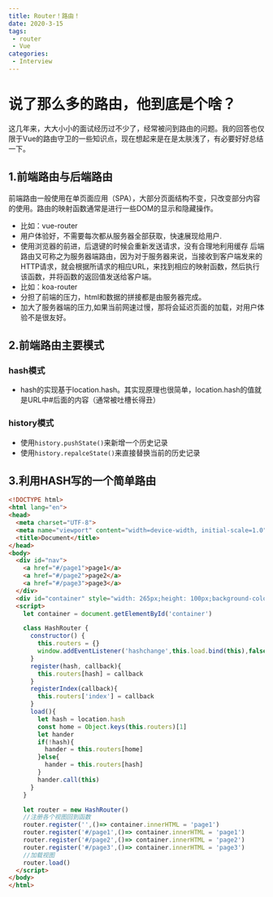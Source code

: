 ```yaml
---
title: Router！路由！
date: 2020-3-15
tags:
 - router
 - Vue
categories: 
 - Interview
---
```



# 说了那么多的路由，他到底是个啥？

这几年来，大大小小的面试经历过不少了，经常被问到路由的问题。我的回答也仅限于Vue的路由守卫的一些知识点，现在想起来是在是太肤浅了，有必要好好总结一下。

## 1.前端路由与后端路由
前端路由一般使用在单页面应用（SPA），大部分页面结构不变，只改变部分内容的使用。路由的映射函数通常是进行一些DOM的显示和隐藏操作。
* 比如：vue-router
* 用户体验好，不需要每次都从服务器全部获取，快速展现给用户.
* 使用浏览器的前进，后退键的时候会重新发送请求，没有合理地利用缓存
后端路由又可称之为服务器端路由，因为对于服务器来说，当接收到客户端发来的HTTP请求，就会根据所请求的相应URL，来找到相应的映射函数，然后执行该函数，并将函数的返回值发送给客户端。
* 比如：koa-router
* 分担了前端的压力，html和数据的拼接都是由服务器完成。
* 加大了服务器端的压力,如果当前网速过慢，那将会延迟页面的加载，对用户体验不是很友好。

## 2.前端路由主要模式
### hash模式
* hash的实现基于location.hash。其实现原理也很简单，location.hash的值就是URL中#后面的内容（通常被吐槽长得丑）

### history模式
* 使用```history.pushState()```来新增一个历史记录
* 使用```history.repalceState()```来直接替换当前的历史记录

## 3.利用HASH写的一个简单路由

``` html
<!DOCTYPE html>
<html lang="en">
<head>
  <meta charset="UTF-8">
  <meta name="viewport" content="width=device-width, initial-scale=1.0">
  <title>Document</title>
</head>
<body>
  <div id="nav">
    <a href="#/page1">page1</a>
    <a href="#/page2">page2</a>
    <a href="#/page3">page3</a>
  </div>
  <div id="container" style="width: 265px;height: 100px;background-color: blanchedalmond;margin-top: 20px;text-align: center;"></div>
  <script>
    let container = document.getElementById('container')

    class HashRouter {
      constructor() {
        this.routers = {}
        window.addEventListener('hashchange',this.load.bind(this),false)
      }
      register(hash, callback){
        this.routers[hash] = callback
      }
      registerIndex(callback){
        this.routers['index'] = callback
      }
      load(){
        let hash = location.hash
        const home = Object.keys(this.routers)[1]
        let hander
        if(!hash){
          hander = this.routers[home]
        }else{
          hander = this.routers[hash]
        }
        hander.call(this)
      }
    }

    let router = new HashRouter()
    //注册各个视图回到函数
    router.register('',()=> container.innerHTML = 'page1')
    router.register('#/page1',()=> container.innerHTML = 'page1')
    router.register('#/page2',()=> container.innerHTML = 'page2')
    router.register('#/page3',()=> container.innerHTML = 'page3')
    //加载视图
    router.load()
  </script>
</body>
</html>
```